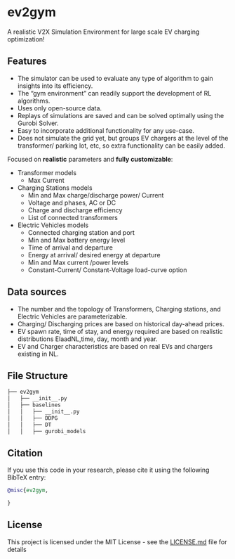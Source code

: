 # ev2gym
A realistic V2X Simulation Environment for large scale EV charging optimization!

<!-- Bullet points with all the benefits -->
## Features

* The simulator can be used to evaluate any type of algorithm to gain insights into its efficiency.
* The “gym environment” can readily support the development of RL algorithms.
* Uses only open-source data.
* Replays of simulations are saved and can be solved optimally using the Gurobi Solver.
* Easy to incorporate additional functionality for any use-case.
* Does not simulate the grid yet, but groups EV chargers at the level of the transformer/ parking lot, etc, so extra functionality can be easily added.


Focused on **realistic** parameters and **fully customizable**:
* Transformer models
  * Max Current
* Charging Stations models
  * Min and Max charge/discharge power/ Current
  * Voltage and phases, AC or DC
  * Charge and discharge efficiency
  * List of connected transformers
* Electric Vehicles models
  * Connected charging station and port
  * Min and Max battery energy level
  * Time of arrival and departure
  * Energy at arrival/ desired energy at departure
  * Min and Max current /power levels
  * Constant-Current/ Constant-Voltage load-curve option 


## Data sources
* The number and the topology of Transformers, Charging stations, and Electric Vehicles are parameterizable.
* Charging/ Discharging prices are based on historical day-ahead prices.
* EV spawn rate, time of stay, and energy required are based on realistic distributions ElaadNL,time, day, month and year.
* EV and Charger characteristics are based on real EVs and chargers existing in NL.

## File Structure
```bash
├── ev2gym
│   ├── __init__.py
│   ├── baselines
│   │   ├── __init__.py
│   │   ├── DDPG
│   │   ├── DT
│   │   ├── gurobi_models

```

## Citation
If you use this code in your research, please cite it using the following BibTeX entry:
```bibtex
@misc{ev2gym,

}
```

## License
This project is licensed under the MIT License - see the [LICENSE.md](LICENSE.md) file for details
```

